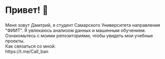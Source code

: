 <h1 align="left">Привет! 👋</h1>

###

<p align="left">Меня зовут Дмитрий, я студент Самарского Университета направления "ФИИТ". Я увлекаюсь анализом данных и машинным обучением. Ознакомьтесь с моими репозиториями, чтобы увидеть мои учебные проекты. <br>
Как связаться со мной: <br>
  https://t.me/Call_ban<br>
</p>

###


